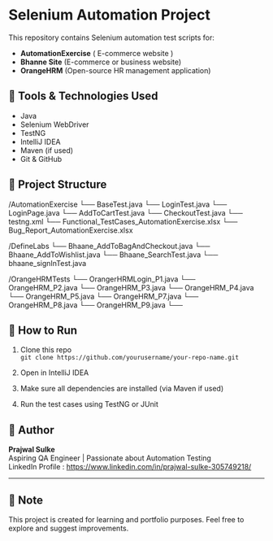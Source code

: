 # Selenium Automation Project

This repository contains Selenium automation test scripts for:

- **AutomationExercise** ( E-commerce website )
- **Bhanne Site** (E-commerce or business website)
- **OrangeHRM** (Open-source HR management application)

## 🔧 Tools & Technologies Used

- Java
- Selenium WebDriver
- TestNG
- IntelliJ IDEA
- Maven (if used)
- Git & GitHub

## 📂 Project Structure

/AutomationExercise
└── BaseTest.java
└── LoginTest.java
└── LoginPage.java
└── AddToCartTest.java
└── CheckoutTest.java
└── testng.xml
└── Functional_TestCases_AutomationExercise.xlsx
└── Bug_Report_AutomationExercise.xlsx

/DefineLabs
└── Bhaane_AddToBagAndCheckout.java
└── Bhaane_AddToWishlist.java
└── Bhaane_SearchTest.java
└── bhaane_signInTest.java

/OrangeHRMTests
└── OrangerHRMLogin_P1.java
└── OrangeHRM_P2.java
└── OrangeHRM_P3.java
└── OrangeHRM_P4.java
└── OrangeHRM_P5.java
└── OrangeHRM_P7.java
└── OrangeHRM_P8.java
└── OrangeHRM_P9.java
└── 




## 🚀 How to Run

1. Clone this repo  
   `git clone https://github.com/yourusername/your-repo-name.git`

2. Open in IntelliJ IDEA

3. Make sure all dependencies are installed (via Maven if used)

4. Run the test cases using TestNG or JUnit

## 👤 Author

**Prajwal Sulke**  
Aspiring QA Engineer | Passionate about Automation Testing  
LinkedIn Profile : https://www.linkedin.com/in/prajwal-sulke-305749218/

---

## 📌 Note

This project is created for learning and portfolio purposes. Feel free to explore and suggest improvements.
